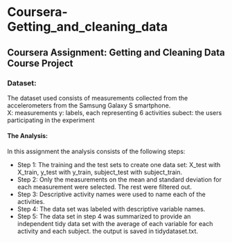 # Coursera-Getting_and_cleaning_data
## Coursera Assignment: Getting and Cleaning Data Course Project

### Dataset: 
The dataset used consists of measurements collected from the accelerometers from the Samsung Galaxy S smartphone.  
      X: measurements
      y: labels, each representing 6 activities
      subect: the users participating in the experiment

#### The Analysis:
In this assignment the analysis consists of the following steps:

* Step 1: The training and the test sets to create one data set: X_test with X_train, y_test with y_train, subject_test with subject_train.
* Step 2: Only the measurements on the mean and standard deviation for each measurement were selected. The rest were filtered out.
* Step 3: Descriptive activity names were used to name each of the activities.
* Step 4: The data set was labeled with descriptive variable names.
* Step 5: The data set in step 4 was summarized to provide an independent tidy data set with the average of each variable for each activity and each subject. the output is saved in tidydataset.txt.
